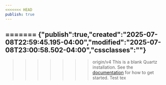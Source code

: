 ```yaml
---
<<<<<<< HEAD
publish: true
---
```

=======
{"publish":true,"created":"2025-07-08T22:59:45.195-04:00","modified":"2025-07-08T23:00:58.502-04:00","cssclasses":""}
---

>>>>>>> origin/v4
This is a blank Quartz installation.
See the [documentation](https://quartz.jzhao.xyz) for how to get started.
Test tex
